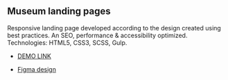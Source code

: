 ## Museum landing pages

Responsive landing page developed according to the design created using best practices. An SEO, performance & accessibility optimized.
Technologies: HTML5, CSS3, SCSS, Gulp.

- [DEMO LINK](https://denyssheremeta.github.io/museum_landing/)

- [Figma design](<https://www.figma.com/file/cRBCqE06cDrY3s4jX7h3iY/%D0%9D%D0%90%D0%9C%D0%A3-(Edit)?node-id=0%3A1>)
